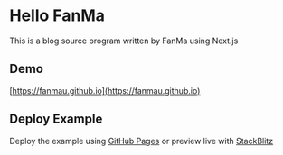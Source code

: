 # Hello FanMa

This is a blog source program written by FanMa using Next.js

## Demo

[https://fanmau.github.io](https://fanmau.github.io)

## Deploy Example

Deploy the example using [GitHub Pages](https://github.com/fanmau/fanmau.github.io) or preview live with [StackBlitz](https://stackblitz.com/github/fanmau/fanmau.github.io)
